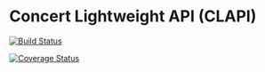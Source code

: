 Concert Lightweight API (CLAPI)
===============================

[![Build Status](https://travis-ci.org/concert/clapi.svg?branch=master)](
    https://travis-ci.org/concert/clapi)

[![Coverage Status](https://coveralls.io/repos/github/concert/clapi/badge.svg)](
    https://coveralls.io/github/concert/clapi)
